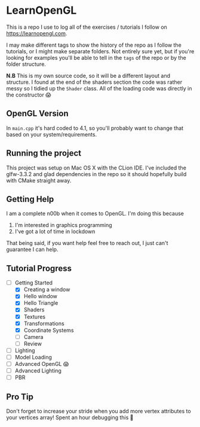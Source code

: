 # LearnOpenGL

This is a repo I use to log all of the exercises / tutorials I follow on https://learnopengl.com.

I may make different tags to show the history of the repo as I follow the tutorials, or I might make separate folders. Not entirely sure yet, but if you're looking for examples you'll be able to tell in the `tags` of the repo or by the folder structure.

**N.B** This is my own source code, so it will be a different layout and structure. I found at the end of the shaders section the code was rather messy so I tidied up the `Shader` class. All of the loading code was directly in the constructor 😱 

## OpenGL Version
In `main.cpp` it's hard coded to 4.1, so you'll probably want to change that based on your system/requirements.

## Running the project
This project was setup on Mac OS X with the CLion IDE. I've included the glfw-3.3.2 and glad dependencies in the repo so it should hopefully build with CMake straight away.

## Getting Help
I am a complete n00b when it comes to OpenGL. I'm doing this because 
1. I'm interested in graphics programming
2. I've got a lot of time in lockdown

That being said, if you want help feel free to reach out, I just can't guarantee I can help.

## Tutorial Progress
- [ ] Getting Started
    - [x] Creating a window
    - [x] Hello window
    - [x] Hello Triangle
    - [x] Shaders
    - [x] Textures
    - [x] Transformations
    - [x] Coordinate Systems
    - [ ] Camera
    - [ ] Review 
- [ ] Lighting
- [ ] Model Loading
- [ ] Advanced OpenGL 😱
- [ ] Advanced Lighting
- [ ] PBR 

## Pro Tip
Don't forget to increase your stride when you add more vertex attributes to your vertices array! Spent an hour debugging this 😬

